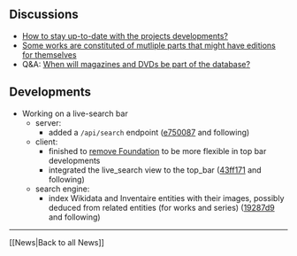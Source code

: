 <!-- LANG:EN, title="July 2017"-->
 
 ## Discussions
 
 * [How to stay up-to-date with the projects developments?](https://github.com/inventaire/inventaire-client/issues/106)
 * [Some works are constituted of mutliple parts that might have editions for themselves](https://github.com/inventaire/inventaire/issues/99)
 * Q&A: [When will magazines and DVDs be part of the database?](https://wiki.inventaire.io/wiki/magazines-dvds)
 
 
 ## Developments
 
 * Working on a live-search bar
   * server:
     * added a `/api/search` endpoint ([e750087](https://github.com/inventaire/inventaire/commit/e750087) and following)
   * client:
     * finished to [remove Foundation](https://github.com/inventaire/inventaire-client/issues/87) to be more flexible in top bar developments
     * integrated the live_search view to the top_bar ([43ff171](https://github.com/inventaire/inventaire-client/commit/43ff171) and following)
   * search engine:
     * index Wikidata and Inventaire entities with their images, possibly deduced from related entities (for works and series) ([19287d9](https://github.com/inventaire/wikidata-subset-search-engine/commit/19287d9) and following)

<hr>
[[News|Back to all News]]